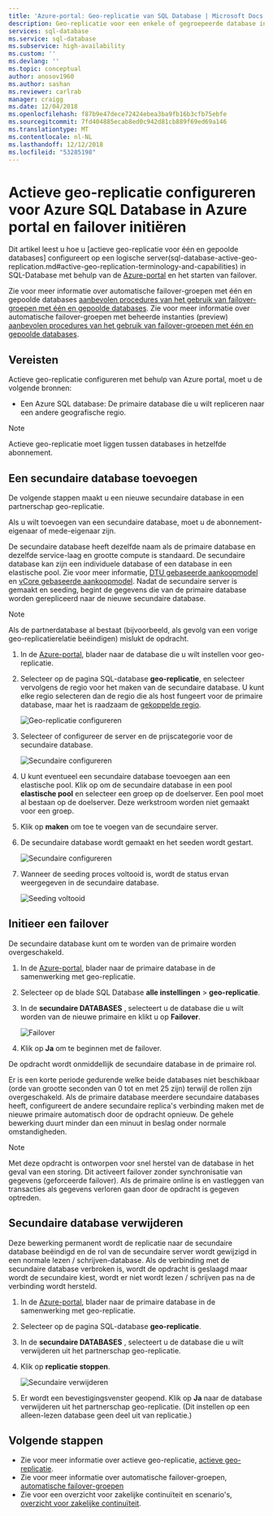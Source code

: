 ```yaml
---
title: 'Azure-portal: Geo-replicatie van SQL Database | Microsoft Docs'
description: Geo-replicatie voor een enkele of gegroepeerde database in Azure SQL Database met behulp van de Azure-portal en initiëren failover configureren
services: sql-database
ms.service: sql-database
ms.subservice: high-availability
ms.custom: ''
ms.devlang: ''
ms.topic: conceptual
author: anosov1960
ms.author: sashan
ms.reviewer: carlrab
manager: craigg
ms.date: 12/04/2018
ms.openlocfilehash: f87b9e47dece72424ebea3ba9fb16b3cfb75ebfe
ms.sourcegitcommit: 7fd404885ecab8ed0c942d81cb889f69ed69a146
ms.translationtype: MT
ms.contentlocale: nl-NL
ms.lasthandoff: 12/12/2018
ms.locfileid: "53285198"
---
```

# <a name="configure-active-geo-replication-for-azure-sql-database-in-the-azure-portal-and-initiate-failover"></a>Actieve geo-replicatie configureren voor Azure SQL Database in Azure portal en failover initiëren

Dit artikel leest u hoe u [actieve geo-replicatie voor één en gepoolde databases] configureert op een logische server(sql-database-active-geo-replication.md#active-geo-replication-terminology-and-capabilities) in SQL-Database met behulp van de [Azure-portal](http://portal.azure.com) en het starten van failover.

Zie voor meer informatie over automatische failover-groepen met één en gepoolde databases [aanbevolen procedures van het gebruik van failover-groepen met één en gepoolde databases](sql-database-auto-failover-group.md#best-practices-of-using-failover-groups-with-single-databases-and-elastic-pools). Zie voor meer informatie over automatische failover-groepen met beheerde instanties (preview) [aanbevolen procedures van het gebruik van failover-groepen met één en gepoolde databases](sql-database-auto-failover-group.md#best-practices-of-using-failover-groups-with-managed-instances).

## <a name="prerequisites"></a>Vereisten

Actieve geo-replicatie configureren met behulp van Azure portal, moet u de volgende bronnen:

* Een Azure SQL database: De primaire database die u wilt repliceren naar een andere geografische regio.

> [!Note]
Actieve geo-replicatie moet liggen tussen databases in hetzelfde abonnement.

## <a name="add-a-secondary-database"></a>Een secundaire database toevoegen

De volgende stappen maakt u een nieuwe secundaire database in een partnerschap geo-replicatie.  

Als u wilt toevoegen van een secundaire database, moet u de abonnement-eigenaar of mede-eigenaar zijn.

De secundaire database heeft dezelfde naam als de primaire database en dezelfde service-laag en grootte compute is standaard. De secundaire database kan zijn een individuele database of een database in een elastische pool. Zie voor meer informatie, [DTU gebaseerde aankoopmodel](sql-database-service-tiers-dtu.md) en [vCore gebaseerde aankoopmodel](sql-database-service-tiers-vcore.md).
Nadat de secundaire server is gemaakt en seeding, begint de gegevens die van de primaire database worden gerepliceerd naar de nieuwe secundaire database.

> [!NOTE]
> Als de partnerdatabase al bestaat (bijvoorbeeld, als gevolg van een vorige geo-replicatierelatie beëindigen) mislukt de opdracht.

1. In de [Azure-portal](http://portal.azure.com), blader naar de database die u wilt instellen voor geo-replicatie.
2. Selecteer op de pagina SQL-database **geo-replicatie**, en selecteer vervolgens de regio voor het maken van de secundaire database. U kunt elke regio selecteren dan de regio die als host fungeert voor de primaire database, maar het is raadzaam de [gekoppelde regio](../best-practices-availability-paired-regions.md).

    ![Geo-replicatie configureren](./media/sql-database-geo-replication-portal/configure-geo-replication.png)
3. Selecteer of configureer de server en de prijscategorie voor de secundaire database.

    ![Secundaire configureren](./media/sql-database-geo-replication-portal/create-secondary.png)
4. U kunt eventueel een secundaire database toevoegen aan een elastische pool. Klik op om de secundaire database in een pool **elastische pool** en selecteer een groep op de doelserver. Een pool moet al bestaan op de doelserver. Deze werkstroom worden niet gemaakt voor een groep.
5. Klik op **maken** om toe te voegen van de secundaire server.
6. De secundaire database wordt gemaakt en het seeden wordt gestart.

    ![Secundaire configureren](./media/sql-database-geo-replication-portal/seeding0.png)
7. Wanneer de seeding proces voltooid is, wordt de status ervan weergegeven in de secundaire database.

    ![Seeding voltooid](./media/sql-database-geo-replication-portal/seeding-complete.png)

## <a name="initiate-a-failover"></a>Initieer een failover

De secundaire database kunt om te worden van de primaire worden overgeschakeld.  

1. In de [Azure-portal](http://portal.azure.com), blader naar de primaire database in de samenwerking met geo-replicatie.
2. Selecteer op de blade SQL Database **alle instellingen** > **geo-replicatie**.
3. In de **secundaire DATABASES** , selecteert u de database die u wilt worden van de nieuwe primaire en klikt u op **Failover**.

    ![Failover](./media/sql-database-geo-replication-failover-portal/secondaries.png)
4. Klik op **Ja** om te beginnen met de failover.

De opdracht wordt onmiddellijk de secundaire database in de primaire rol.

Er is een korte periode gedurende welke beide databases niet beschikbaar (orde van grootte seconden van 0 tot en met 25 zijn) terwijl de rollen zijn overgeschakeld. Als de primaire database meerdere secundaire databases heeft, configureert de andere secundaire replica's verbinding maken met de nieuwe primaire automatisch door de opdracht opnieuw. De gehele bewerking duurt minder dan een minuut in beslag onder normale omstandigheden.

> [!NOTE]
> Met deze opdracht is ontworpen voor snel herstel van de database in het geval van een storing. Dit activeert failover zonder synchronisatie van gegevens (geforceerde failover).  Als de primaire online is en vastleggen van transacties als gegevens verloren gaan door de opdracht is gegeven optreden.

## <a name="remove-secondary-database"></a>Secundaire database verwijderen

Deze bewerking permanent wordt de replicatie naar de secundaire database beëindigd en de rol van de secundaire server wordt gewijzigd in een normale lezen / schrijven-database. Als de verbinding met de secundaire database verbroken is, wordt de opdracht is geslaagd maar wordt de secundaire kiest, wordt er niet wordt lezen / schrijven pas na de verbinding wordt hersteld.  

1. In de [Azure-portal](http://portal.azure.com), blader naar de primaire database in de samenwerking met geo-replicatie.
2. Selecteer op de pagina SQL-database **geo-replicatie**.
3. In de **secundaire DATABASES** , selecteert u de database die u wilt verwijderen uit het partnerschap geo-replicatie.
4. Klik op **replicatie stoppen**.

    ![Secundaire verwijderen](./media/sql-database-geo-replication-portal/remove-secondary.png)
5. Er wordt een bevestigingsvenster geopend. Klik op **Ja** naar de database verwijderen uit het partnerschap geo-replicatie. (Dit instellen op een alleen-lezen database geen deel uit van replicatie.)

## <a name="next-steps"></a>Volgende stappen

* Zie voor meer informatie over actieve geo-replicatie, [actieve geo-replicatie](sql-database-active-geo-replication.md).
* Zie voor meer informatie over automatische failover-groepen, [automatische failover-groepen](sql-database-auto-failover-group.md)
* Zie voor een overzicht voor zakelijke continuïteit en scenario's, [overzicht voor zakelijke continuïteit](sql-database-business-continuity.md).
